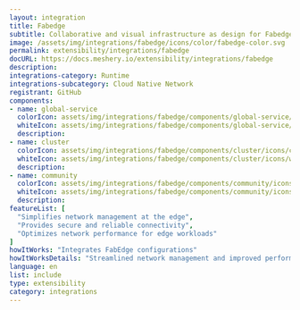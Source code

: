 ```yaml
---
layout: integration
title: Fabedge
subtitle: Collaborative and visual infrastructure as design for Fabedge
image: /assets/img/integrations/fabedge/icons/color/fabedge-color.svg
permalink: extensibility/integrations/fabedge
docURL: https://docs.meshery.io/extensibility/integrations/fabedge
description: 
integrations-category: Runtime
integrations-subcategory: Cloud Native Network
registrant: GitHub
components: 
- name: global-service
  colorIcon: assets/img/integrations/fabedge/components/global-service/icons/color/global-service-color.svg
  whiteIcon: assets/img/integrations/fabedge/components/global-service/icons/white/global-service-white.svg
  description: 
- name: cluster
  colorIcon: assets/img/integrations/fabedge/components/cluster/icons/color/cluster-color.svg
  whiteIcon: assets/img/integrations/fabedge/components/cluster/icons/white/cluster-white.svg
  description: 
- name: community
  colorIcon: assets/img/integrations/fabedge/components/community/icons/color/community-color.svg
  whiteIcon: assets/img/integrations/fabedge/components/community/icons/white/community-white.svg
  description: 
featureList: [
  "Simplifies network management at the edge",
  "Provides secure and reliable connectivity",
  "Optimizes network performance for edge workloads"
]
howItWorks: "Integrates FabEdge configurations"
howItWorksDetails: "Streamlined network management and improved performance for edge workloads"
language: en
list: include
type: extensibility
category: integrations
---
```

